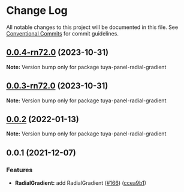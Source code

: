 # Change Log

All notable changes to this project will be documented in this file.
See [Conventional Commits](https://conventionalcommits.org) for commit guidelines.

## [0.0.4-rn72.0](https://github.com/tuya/tuya-panel-kit/compare/tuya-panel-radial-gradient@0.0.3-rn72.0...tuya-panel-radial-gradient@0.0.4-rn72.0) (2023-10-31)

**Note:** Version bump only for package tuya-panel-radial-gradient





## [0.0.3-rn72.0](https://github.com/tuya/tuya-panel-kit/compare/tuya-panel-radial-gradient@0.0.2...tuya-panel-radial-gradient@0.0.3-rn72.0) (2023-10-31)

**Note:** Version bump only for package tuya-panel-radial-gradient





## [0.0.2](https://github.com/tuya/tuya-panel-kit/compare/tuya-panel-radial-gradient@0.0.1...tuya-panel-radial-gradient@0.0.2) (2022-01-13)

**Note:** Version bump only for package tuya-panel-radial-gradient





## 0.0.1 (2021-12-07)


### Features

* **RadialGradient:** add RadialGradient ([#166](https://github.com/tuya/tuya-panel-kit/issues/166)) ([ccea9b1](https://github.com/tuya/tuya-panel-kit/commit/ccea9b1da33f3b37ec92c25f91ab59fb55fa95a3))

